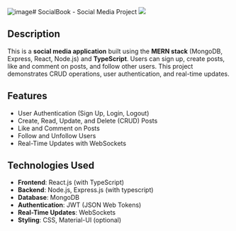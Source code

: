 ![image](https://github.com/user-attachments/assets/0b3c70ab-086f-40ea-8005-6456cd5872ba)# SocialBook - Social Media Project
<img src="https://private-user-images.githubusercontent.com/146188669/347955180-0b3c70ab-086f-40ea-8005-6456cd5872ba.png?jwt=eyJhbGciOiJIUzI1NiIsInR5cCI6IkpXVCJ9.eyJpc3MiOiJnaXRodWIuY29tIiwiYXVkIjoicmF3LmdpdGh1YnVzZXJjb250ZW50LmNvbSIsImtleSI6ImtleTUiLCJleHAiOjE3MjA3MjQ2MDcsIm5iZiI6MTcyMDcyNDMwNywicGF0aCI6Ii8xNDYxODg2NjkvMzQ3OTU1MTgwLTBiM2M3MGFiLTA4NmYtNDBlYS04MDA1LTY0NTZjZDU4NzJiYS5wbmc_WC1BbXotQWxnb3JpdGhtPUFXUzQtSE1BQy1TSEEyNTYmWC1BbXotQ3JlZGVudGlhbD1BS0lBVkNPRFlMU0E1M1BRSzRaQSUyRjIwMjQwNzExJTJGdXMtZWFzdC0xJTJGczMlMkZhd3M0X3JlcXVlc3QmWC1BbXotRGF0ZT0yMDI0MDcxMVQxODU4MjdaJlgtQW16LUV4cGlyZXM9MzAwJlgtQW16LVNpZ25hdHVyZT0yNjM5MjE0OTIxMDBkMjdiZmU3Yzk3ODQ2NmI3ODYzNDc2YTA1ODkwNWM0NmQ3NTBkMWExMDIzOTExN2UyMzZiJlgtQW16LVNpZ25lZEhlYWRlcnM9aG9zdCZhY3Rvcl9pZD0wJmtleV9pZD0wJnJlcG9faWQ9MCJ9.VjzkN7lftMUV-UanFFrddiMrbklNpA4OrKsW3VlBY6o">

## Description

This is a **social media application** built using the **MERN stack** (MongoDB, Express, React, Node.js) and **TypeScript**. Users can sign up, create posts, like and comment on posts, and follow other users. This project demonstrates CRUD operations, user authentication, and real-time updates.
<img src="">
## Features
- User Authentication (Sign Up, Login, Logout)
- Create, Read, Update, and Delete (CRUD) Posts
- Like and Comment on Posts
- Follow and Unfollow Users
- Real-Time Updates with WebSockets

## Technologies Used
- **Frontend**: React.js (with TypeScript)
- **Backend**: Node.js, Express.js (with typescript)
- **Database**: MongoDB
- **Authentication**: JWT (JSON Web Tokens)
- **Real-Time Updates**: WebSockets
- **Styling**: CSS, Material-UI (optional)


